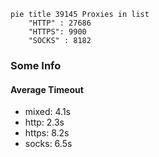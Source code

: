 
```mermaid
pie title 39145 Proxies in list
    "HTTP" : 27686
    "HTTPS": 9900
    "SOCKS" : 8182
```

### Some Info
#### Average Timeout

- mixed: 4.1s
- http: 2.3s
- https: 8.2s
- socks: 6.5s
